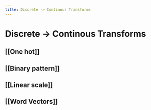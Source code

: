 ```yaml
---
title: Discrete -> Continous Transforms
---
```


# Discrete -> Continous Transforms

## [[One hot]]

## [[Binary pattern]]

## [[Linear scale]]

## [[Word Vectors]]


























































































